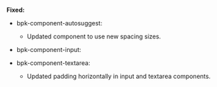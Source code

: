 **Fixed:**

- bpk-component-autosuggest:
  - Updated component to use new spacing sizes.

- bpk-component-input:
- bpk-component-textarea:
  - Updated padding horizontally in input and textarea components.